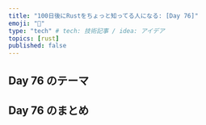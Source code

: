 ```yaml
---
title: "100日後にRustをちょっと知ってる人になる: [Day 76]"
emoji: "🦀"
type: "tech" # tech: 技術記事 / idea: アイデア
topics: [rust]
published: false
---
```

## Day 76 のテーマ

## Day 76 のまとめ
